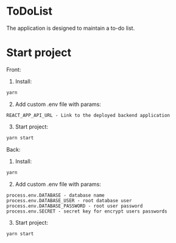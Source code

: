 # ToDoList
The application is designed to maintain a to-do list.

# Start project

Front:

1. Install:
```sh
yarn
```
2. Add custom .env file with params:
```
REACT_APP_API_URL - Link to the deployed backend application
```

3. Start project:
```sh
yarn start
```

Back: 

1. Install:
```sh
yarn
```
2. Add custom .env file with params:
```
process.env.DATABASE - database name
process.env.DATABASE_USER - root database user
process.env.DATABASE_PASSWORD - root user password
process.env.SECRET - secret key for encrypt users passwords
```

3. Start project:
```sh
yarn start
```
